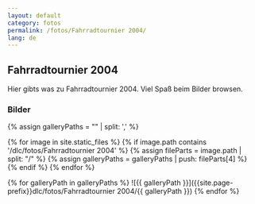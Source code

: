 ```yaml
---
layout: default
category: fotos
permalink: /fotos/Fahrradtournier 2004/
lang: de
---
```


## Fahrradtournier 2004

Hier gibts was zu Fahrradtournier 2004. Viel Spaß beim Bilder browsen.

### Bilder
{% assign galleryPaths = "" | split: ',' %}

{% for image in site.static_files %}
{% if image.path contains '/dlc/fotos/Fahrradtournier 2004' %}
        {% assign fileParts = image.path | split: "/" %}
        {% assign galleryPaths = galleryPaths | push: fileParts[4] %}
{% endif %}
{% endfor %}

{% for galleryPath in galleryPaths %}
![{{ galleryPath }}]({{site.page-prefix}}dlc/fotos/Fahrradtournier 2004/{{ galleryPath }})
{% endfor %}
